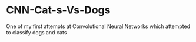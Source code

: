 # CNN-Cat-s-Vs-Dogs
One of my first attempts at Convolutional Neural Networks which attempted to classify dogs and cats
